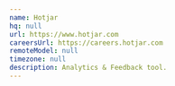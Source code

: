 ```yaml
---
name: Hotjar
hq: null
url: https://www.hotjar.com
careersUrl: https://careers.hotjar.com
remoteModel: null
timezone: null
description: Analytics & Feedback tool.
---
```

